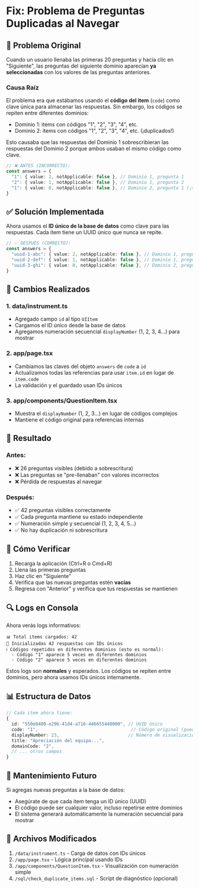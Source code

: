 # Fix: Problema de Preguntas Duplicadas al Navegar

## 🐛 Problema Original

Cuando un usuario llenaba las primeras 20 preguntas y hacía clic en "Siguiente", las preguntas del siguiente dominio aparecían **ya seleccionadas** con los valores de las preguntas anteriores.

### Causa Raíz

El problema era que estábamos usando el **código del item** (`code`) como clave única para almacenar las respuestas. Sin embargo, los códigos se repiten entre diferentes dominios:

- Dominio 1: items con códigos "1", "2", "3", "4", etc.
- Dominio 2: items con códigos "1", "2", "3", "4", etc. (¡duplicados!)

Esto causaba que las respuestas del Dominio 1 sobrescribieran las respuestas del Dominio 2 porque ambos usaban el mismo código como clave.

```typescript
// ❌ ANTES (INCORRECTO):
const answers = {
  "1": { value: 2, notApplicable: false }, // Dominio 1, pregunta 1
  "2": { value: 1, notApplicable: false }, // Dominio 1, pregunta 2
  "1": { value: 0, notApplicable: false }, // Dominio 2, pregunta 1 (¡sobrescribe!)
}
```

## ✅ Solución Implementada

Ahora usamos el **ID único de la base de datos** como clave para las respuestas. Cada item tiene un UUID único que nunca se repite.

```typescript
// ✅ DESPUÉS (CORRECTO):
const answers = {
  "uuid-1-abc": { value: 2, notApplicable: false }, // Dominio 1, pregunta 1
  "uuid-2-def": { value: 1, notApplicable: false }, // Dominio 1, pregunta 2
  "uuid-3-ghi": { value: 0, notApplicable: false }, // Dominio 2, pregunta 1 (no sobrescribe)
}
```

## 📝 Cambios Realizados

### 1. **data/instrument.ts**
- Agregado campo `id` al tipo `UIItem`
- Cargamos el ID único desde la base de datos
- Agregamos numeración secuencial `displayNumber` (1, 2, 3, 4...) para mostrar

### 2. **app/page.tsx**
- Cambiamos las claves del objeto `answers` de `code` a `id`
- Actualizamos todas las referencias para usar `item.id` en lugar de `item.code`
- La validación y el guardado usan IDs únicos

### 3. **app/components/QuestionItem.tsx**
- Muestra el `displayNumber` (1, 2, 3...) en lugar de códigos complejos
- Mantiene el código original para referencias internas

## 🎯 Resultado

### Antes:
- ❌ 26 preguntas visibles (debido a sobrescritura)
- ❌ Las preguntas se "pre-llenaban" con valores incorrectos
- ❌ Pérdida de respuestas al navegar

### Después:
- ✅ 42 preguntas visibles correctamente
- ✅ Cada pregunta mantiene su estado independiente
- ✅ Numeración simple y secuencial (1, 2, 3, 4, 5...)
- ✅ No hay duplicación ni sobrescritura

## 🧪 Cómo Verificar

1. Recarga la aplicación (Ctrl+R o Cmd+R)
2. Llena las primeras preguntas
3. Haz clic en "Siguiente"
4. Verifica que las nuevas preguntas estén **vacías**
5. Regresa con "Anterior" y verifica que tus respuestas se mantienen

## 🔍 Logs en Consola

Ahora verás logs informativos:

```
📊 Total items cargados: 42
📝 Inicializadas 42 respuestas con IDs únicos
ℹ️ Códigos repetidos en diferentes dominios (esto es normal):
  - Código "1" aparece 5 veces en diferentes dominios
  - Código "2" aparece 5 veces en diferentes dominios
```

Estos logs son **normales** y esperados. Los códigos se repiten entre dominios, pero ahora usamos IDs únicos internamente.

## 📊 Estructura de Datos

```typescript
// Cada item ahora tiene:
{
  id: "550e8400-e29b-41d4-a716-446655440000", // UUID único
  code: "1",                                   // Código original (puede repetirse)
  displayNumber: 23,                          // Número de visualización (1, 2, 3...)
  title: "Apreciación del equipo...",
  domainCode: "2",
  // ... otros campos
}
```

## 🔧 Mantenimiento Futuro

Si agregas nuevas preguntas a la base de datos:
- Asegúrate de que cada item tenga un ID único (UUID)
- El código puede ser cualquier valor, incluso repetirse entre dominios
- El sistema generará automáticamente la numeración secuencial para mostrar

## 📌 Archivos Modificados

1. `/data/instrument.ts` - Carga de datos con IDs únicos
2. `/app/page.tsx` - Lógica principal usando IDs
3. `/app/components/QuestionItem.tsx` - Visualización con numeración simple
4. `/sql/check_duplicate_items.sql` - Script de diagnóstico (opcional)

